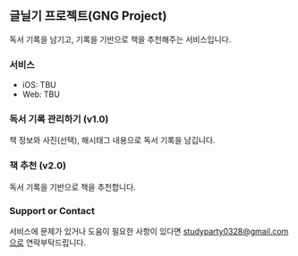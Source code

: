 ## 글닐기 프로젝트(GNG Project)

독서 기록을 남기고, 기록을 기반으로 책을 추천해주는 서비스입니다.

### 서비스

- iOS: TBU
- Web: TBU

### 독서 기록 관리하기 (v1.0)

책 정보와 사진(선택), 해시태그 내용으로 독서 기록을 남깁니다.

### 책 추천 (v2.0)

독서 기록을 기반으로 책을 추천합니다.

### Support or Contact

서비스에 문제가 있거나 도움이 필요한 사항이 있다면 studyparty0328@gmail.com으로 연락부탁드립니다.
